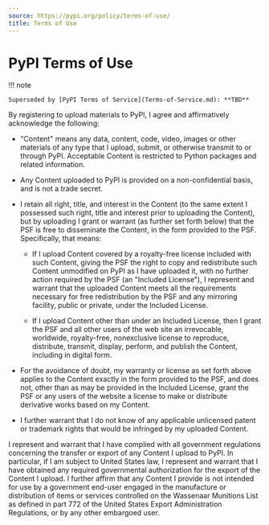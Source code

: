 ```yaml
---
source: https://pypi.org/policy/terms-of-use/
title: Terms of Use
---
```

# PyPI Terms of Use

!!! note

    Superseded by [PyPI Terms of Service](Terms-of-Service.md): **TBD**

By registering to upload materials to PyPI, I agree and affirmatively
acknowledge the following:

* "Content" means any data, content, code, video, images or other materials of
  any type that I upload, submit, or otherwise transmit to or through PyPI.
  Acceptable Content is restricted to Python packages and related information.

* Any Content uploaded to PyPI is provided on a non-confidential basis, and is
  not a trade secret.

* I retain all right, title, and interest in the Content (to the same extent I
  possessed such right, title and interest prior to uploading the Content), but
  by uploading I grant or warrant (as further set forth below) that the PSF is
  free to disseminate the Content, in the form provided to the PSF.
  Specifically, that means:

  * If I upload Content covered by a royalty-free license included with such
    Content, giving the PSF the right to copy and redistribute such Content
    unmodified on PyPI as I have uploaded it, with no further action required
    by the PSF (an "Included License"), I represent and warrant that the
    uploaded Content meets all the requirements necessary for free
    redistribution by the PSF and any mirroring facility, public or private,
    under the Included License.

  * If I upload Content other than under an Included License, then I grant the
    PSF and all other users of the web site an irrevocable, worldwide,
    royalty-free, nonexclusive license to reproduce, distribute, transmit,
    display, perform, and publish the Content, including in digital form.

* For the avoidance of doubt, my warranty or license as set forth above applies
  to the Content exactly in the form provided to the PSF, and does not, other
  than as may be provided in the Included License, grant the PSF or any users
  of the website a license to make or distribute derivative works based on my
  Content.

* I further warrant that I do not know of any applicable unlicensed patent or
  trademark rights that would be infringed by my uploaded Content.

I represent and warrant that I have complied with all government regulations
concerning the transfer or export of any Content I upload to PyPI.  In
particular, if I am subject to United States law, I represent and warrant that
I have obtained any required governmental authorization for the export of the
Content I upload. I further affirm that any Content I provide is not intended
for use by a government end-user engaged in the manufacture or distribution of
items or services controlled on the Wassenaar Munitions List as defined in part
772 of the United States Export Administration Regulations, or by any other
embargoed user.
